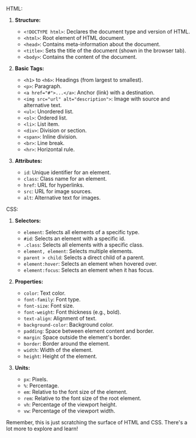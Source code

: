 HTML:
1. **Structure:**
   - `<!DOCTYPE html>`: Declares the document type and version of HTML.
   - `<html>`: Root element of HTML document.
   - `<head>`: Contains meta-information about the document.
   - `<title>`: Sets the title of the document (shown in the browser tab).
   - `<body>`: Contains the content of the document.

2. **Basic Tags:**
   - `<h1>` to `<h6>`: Headings (from largest to smallest).
   - `<p>`: Paragraph.
   - `<a href="#">...</a>`: Anchor (link) with a destination.
   - `<img src="url" alt="description">`: Image with source and alternative text.
   - `<ul>`: Unordered list.
   - `<ol>`: Ordered list.
   - `<li>`: List item.
   - `<div>`: Division or section.
   - `<span>`: Inline division.
   - `<br>`: Line break.
   - `<hr>`: Horizontal rule.

3. **Attributes:**
   - `id`: Unique identifier for an element.
   - `class`: Class name for an element.
   - `href`: URL for hyperlinks.
   - `src`: URL for image sources.
   - `alt`: Alternative text for images.

CSS:
1. **Selectors:**
   - `element`: Selects all elements of a specific type.
   - `#id`: Selects an element with a specific id.
   - `.class`: Selects all elements with a specific class.
   - `element, element`: Selects multiple elements.
   - `parent > child`: Selects a direct child of a parent.
   - `element:hover`: Selects an element when hovered over.
   - `element:focus`: Selects an element when it has focus.

2. **Properties:**
   - `color`: Text color.
   - `font-family`: Font type.
   - `font-size`: Font size.
   - `font-weight`: Font thickness (e.g., bold).
   - `text-align`: Alignment of text.
   - `background-color`: Background color.
   - `padding`: Space between element content and border.
   - `margin`: Space outside the element's border.
   - `border`: Border around the element.
   - `width`: Width of the element.
   - `height`: Height of the element.

3. **Units:**
   - `px`: Pixels.
   - `%`: Percentage.
   - `em`: Relative to the font size of the element.
   - `rem`: Relative to the font size of the root element.
   - `vh`: Percentage of the viewport height.
   - `vw`: Percentage of the viewport width.

Remember, this is just scratching the surface of HTML and CSS. There's a lot more to explore and learn!
